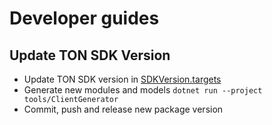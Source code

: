 # Developer guides

## Update TON SDK Version

- Update TON SDK version in [SDKVersion.targets](https://github.com/ton-actions/ton-client-dotnet/blob/master/SDKVersion.targets)
- Generate new modules and models `dotnet run --project tools/ClientGenerator`
- Commit, push and release new package version
